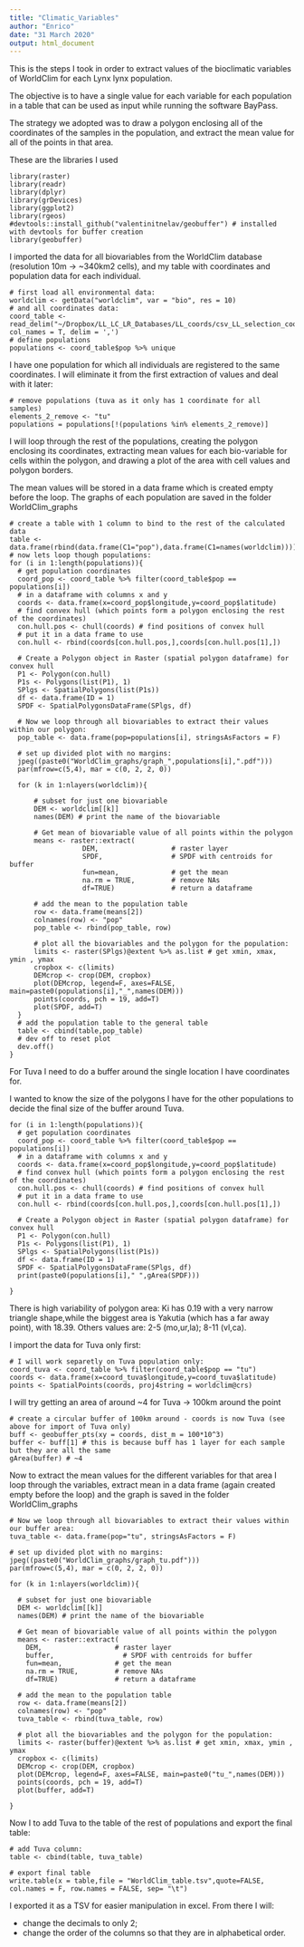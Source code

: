```yaml
---
title: "Climatic_Variables"
author: "Enrico"
date: "31 March 2020"
output: html_document
---
```


This is the steps I took in order to extract values of the bioclimatic variables of WorldClim for each Lynx lynx population.

The objective is to have a single value for each variable for each population in a table that can be used as input while running the software BayPass.

The strategy we adopted was to draw a polygon enclosing all of the coordinates of the samples in the population, and extract the mean value for all of the points in that area.

These are the libraries I used

```{R}
library(raster)
library(readr)
library(dplyr)
library(grDevices)
library(ggplot2)
library(rgeos)
#devtools::install_github("valentinitnelav/geobuffer") # installed with devtools for buffer creation
library(geobuffer)
```

I imported the data for all biovariables from the WorldClim database (resolution 10m -> ~340km2 cells), and my table with coordinates and population data for each individual.

```{R}
# first load all environmental data:
worldclim <- getData("worldclim", var = "bio", res = 10)
# and all coordinates data:
coord_table <- read_delim("~/Dropbox/LL_LC_LR_Databases/LL_coords/csv_LL_selection_coords_finalset.csv", col_names = T, delim = ',')
# define populations
populations <- coord_table$pop %>% unique
```

I have one population for which all individuals are registered to the same coordinates. I will eliminate it from the first extraction of values and deal with it later:

```{R}
# remove populations (tuva as it only has 1 coordinate for all samples)
elements_2_remove <- "tu"
populations = populations[!(populations %in% elements_2_remove)]
```

I will loop through the rest of the populations, creating the polygon enclosing its coordinates, extracting mean values for each bio-variable for cells within the polygon, and drawing a plot of the area with cell values and polygon borders.

The mean values will be stored in a data frame which is created empty before the loop. The graphs of each population are saved in the folder WorldClim_graphs

```{R}
# create a table with 1 column to bind to the rest of the calculated data
table <- data.frame(rbind(data.frame(C1="pop"),data.frame(C1=names(worldclim))))
# now lets loop though populations:
for (i in 1:length(populations)){
  # get population coordinates
  coord_pop <- coord_table %>% filter(coord_table$pop == populations[i])
  # in a dataframe with columns x and y
  coords <- data.frame(x=coord_pop$longitude,y=coord_pop$latitude)
  # find convex hull (which points form a polygon enclosing the rest of the coordinates)
  con.hull.pos <- chull(coords) # find positions of convex hull
  # put it in a data frame to use
  con.hull <- rbind(coords[con.hull.pos,],coords[con.hull.pos[1],])

  # Create a Polygon object in Raster (spatial polygon dataframe) for convex hull
  P1 <- Polygon(con.hull)
  P1s <- Polygons(list(P1), 1)
  SPlgs <- SpatialPolygons(list(P1s))
  df <- data.frame(ID = 1)
  SPDF <- SpatialPolygonsDataFrame(SPlgs, df)

  # Now we loop through all biovariables to extract their values within our polygon:
  pop_table <- data.frame(pop=populations[i], stringsAsFactors = F)

  # set up divided plot with no margins:
  jpeg((paste0("WorldClim_graphs/graph_",populations[i],".pdf")))
  par(mfrow=c(5,4), mar = c(0, 2, 2, 0))

  for (k in 1:nlayers(worldclim)){

      # subset for just one biovariable
      DEM <- worldclim[[k]]
      names(DEM) # print the name of the biovariable

      # Get mean of biovariable value of all points within the polygon
      means <- raster::extract(
                  DEM,                  # raster layer
                  SPDF,                 # SPDF with centroids for buffer
                  fun=mean,             # get the mean
                  na.rm = TRUE,         # remove NAs
                  df=TRUE)              # return a dataframe

      # add the mean to the population table
      row <- data.frame(means[2])
      colnames(row) <- "pop"
      pop_table <- rbind(pop_table, row)

      # plot all the biovariables and the polygon for the population:
      limits <- raster(SPlgs)@extent %>% as.list # get xmin, xmax, ymin , ymax
      cropbox <- c(limits)
      DEMcrop <- crop(DEM, cropbox)
      plot(DEMcrop, legend=F, axes=FALSE, main=paste0(populations[i],"_",names(DEM)))
      points(coords, pch = 19, add=T)
      plot(SPDF, add=T)
  }
  # add the population table to the general table
  table <- cbind(table,pop_table)
  # dev off to reset plot
  dev.off()
}
```

For Tuva I need to do a buffer around the single location I have coordinates for.

I wanted to know the size of the polygons I have for the other populations to decide the final size of the buffer around Tuva.

```{R}
for (i in 1:length(populations)){
  # get population coordinates
  coord_pop <- coord_table %>% filter(coord_table$pop == populations[i])
  # in a dataframe with columns x and y
  coords <- data.frame(x=coord_pop$longitude,y=coord_pop$latitude)
  # find convex hull (which points form a polygon enclosing the rest of the coordinates)
  con.hull.pos <- chull(coords) # find positions of convex hull
  # put it in a data frame to use
  con.hull <- rbind(coords[con.hull.pos,],coords[con.hull.pos[1],])

  # Create a Polygon object in Raster (spatial polygon dataframe) for convex hull
  P1 <- Polygon(con.hull)
  P1s <- Polygons(list(P1), 1)
  SPlgs <- SpatialPolygons(list(P1s))
  df <- data.frame(ID = 1)
  SPDF <- SpatialPolygonsDataFrame(SPlgs, df)
  print(paste0(populations[i]," ",gArea(SPDF)))

}
```

There is high variability of polygon area:
Ki has 0.19 with a very narrow triangle shape,while the biggest area is Yakutia (which has a far away point), with 18.39.
Others values are: 2-5 (mo,ur,la); 8-11 (vl,ca).

I import the data for Tuva only first:

```{R}
# I will work separetly on Tuva population only:
coord_tuva <- coord_table %>% filter(coord_table$pop == "tu")
coords <- data.frame(x=coord_tuva$longitude,y=coord_tuva$latitude)
points <- SpatialPoints(coords, proj4string = worldclim@crs)
```

I will try getting an area of around ~4 for Tuva -> 100km around the point

```{R}
# create a circular buffer of 100km around - coords is now Tuva (see above for import of Tuva only)
buff <- geobuffer_pts(xy = coords, dist_m = 100*10^3)
buffer <- buff[1] # this is because buff has 1 layer for each sample but they are all the same
gArea(buffer) # ~4
```

Now to extract the mean values for the different variables for that area I loop through the variables, extract mean in a data frame (again created empty before the loop) and the graph is saved in the folder WorldClim_graphs

```{R}
# Now we loop through all biovariables to extract their values within our buffer area:
tuva_table <- data.frame(pop="tu", stringsAsFactors = F)

# set up divided plot with no margins:
jpeg((paste0("WorldClim_graphs/graph_tu.pdf")))
par(mfrow=c(5,4), mar = c(0, 2, 2, 0))

for (k in 1:nlayers(worldclim)){

  # subset for just one biovariable
  DEM <- worldclim[[k]]
  names(DEM) # print the name of the biovariable

  # Get mean of biovariable value of all points within the polygon
  means <- raster::extract(
    DEM,                  # raster layer
    buffer,                 # SPDF with centroids for buffer
    fun=mean,             # get the mean
    na.rm = TRUE,         # remove NAs
    df=TRUE)              # return a dataframe

  # add the mean to the population table
  row <- data.frame(means[2])
  colnames(row) <- "pop"
  tuva_table <- rbind(tuva_table, row)

  # plot all the biovariables and the polygon for the population:
  limits <- raster(buffer)@extent %>% as.list # get xmin, xmax, ymin , ymax
  cropbox <- c(limits)
  DEMcrop <- crop(DEM, cropbox)
  plot(DEMcrop, legend=F, axes=FALSE, main=paste0("tu_",names(DEM)))
  points(coords, pch = 19, add=T)
  plot(buffer, add=T)

}
```

Now I to add Tuva to the table of the rest of populations and export the final table:

```{R}
# add Tuva column:
table <- cbind(table, tuva_table)

# export final table
write.table(x = table,file = "WorldClim_table.tsv",quote=FALSE, col.names = F, row.names = FALSE, sep= "\t")
```

I exported it as a TSV for easier manipulation in excel. From there I will:

- change the decimals to only 2; 
- change the order of the columns so that they are in alphabetical order.
